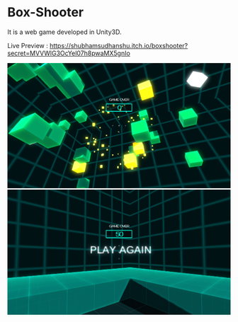 # Box-Shooter

It is a web game developed in Unity3D.

Live Preview : https://shubhamsudhanshu.itch.io/boxshooter?secret=MVVWlG3OcYel07h8pwaMX5gnIo

![Screenshot1](screenshot1.png)
![Screenshot2](screenshot2.png)
